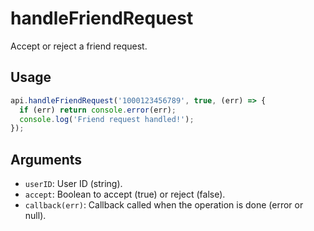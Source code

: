# handleFriendRequest

Accept or reject a friend request.

## Usage
```js
api.handleFriendRequest('1000123456789', true, (err) => {
  if (err) return console.error(err);
  console.log('Friend request handled!');
});
```

## Arguments
- `userID`: User ID (string).
- `accept`: Boolean to accept (true) or reject (false).
- `callback(err)`: Callback called when the operation is done (error or null).
